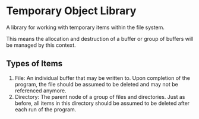 # Temporary Object Library

A library for working with temporary items within the file system.

This means the allocation and destruction of a buffer or group of buffers will be managed
by this context.

## Types of Items

1. File: An individual buffer that may be written to. Upon completion of the program, the
   file should be assumed to be deleted and may not be referenced anymore.
1. Directory: The parent node of a group of files and directories. Just as before, all
   items in this directory should be assumed to be deleted after each run of the program.

